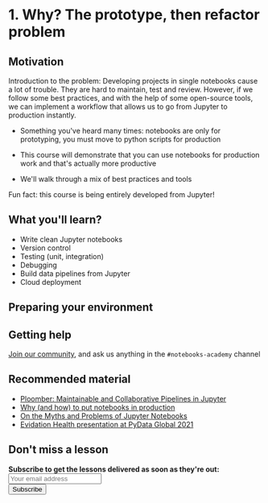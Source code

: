 # 1. Why? The prototype, then refactor problem

## Motivation

Introduction to the problem: Developing projects in single notebooks cause a lot of trouble. They are hard to maintain, test and review. However, if we follow some best practices, and with the help of some open-source tools, we can implement a workflow that allows us to go from Jupyter to production instantly.

* Something you've heard many times: notebooks are only for prototyping, you must move to python scripts for production
* This course will demonstrate that you can use notebooks for production work and that's actually more productive

* We'll walk through a mix of best practices and tools

Fun fact: this course is being entirely developed from Jupyter!

## What you'll learn?

- Write clean Jupyter notebooks
- Version control
- Testing (unit, integration)
- Debugging
- Build data pipelines from Jupyter
- Cloud deployment

## Preparing your environment

## Getting help

[Join our community](https://ploomber.io/community), and ask us anything in the `#notebooks-academy` channel

## Recommended material

- [Ploomber: Maintainable and Collaborative Pipelines in Jupyter](https://blog.jupyter.org/ploomber-maintainable-and-collaborative-pipelines-in-jupyter-acb3ad2101a7)
- [Why (and how) to put notebooks in production](https://ploomber.io/blog/nbs-production)
- [On the Myths and Problems of Jupyter Notebooks](https://ploomber.io/blog/nbs-myths/)
- [Evidation Health presentation at PyData Global 2021](https://www.youtube.com/watch?v=cFpUBiSgDwU)

## Don't miss a lesson

<div id="newsletter">
<div class="newsletter-copy"><b>Subscribe to get the lessons delivered as soon as they're out:</b></div>
<div id="revue-embed">
  <form action="https://www.getrevue.co/profile/ploomber/add_subscriber" method="post" id="revue-form" name="revue-form"  target="_blank">
  <div class="revue-form-group" id="email-text-field">
    <input class="revue-form-field" placeholder="Your email address" type="email" name="member[email]" id="member_email">
  </div>
  <div class="revue-form-actions" id="submit-btn">
    <input type="submit" value="Subscribe" name="member[subscribe]" id="member_submit">
  </div>
  </form>
</div>
</div>

